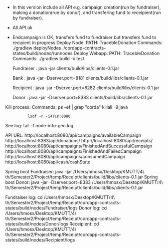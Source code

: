 - In this version include all API e.g. campaign creation(run by fundraiser), making a donation(run by donor), and transfering fund to receipient(run by fundraiser).
- All API ok
- Endcampaign is OK, transfers fund to fundraiser but transfers fund to recipient in progress
Deploy Node: PATH: TracebleDonation
    Commands: ./gradlew deployNodes
                 ./cordapp-contracts-states/build/nodes/runnodes
Deploy Webapp: PATH: TracebleDonation
    Commands:
            ./gradlew build -x test

     Fundraiser : java -jar clients/build/libs/clients-0.1.jar

     Bank :       java -jar -Dserver.port=8181 clients/build/libs/clients-0.1.jar

     Recipient :  java -jar -Dserver.port=8282 clients/build/libs/clients-0.1.jar

     Donor :      java -jar -Dserver.port=8383 clients/build/libs/clients-0.1.jar

Kill process:
    Commands: ps -ef | grep "corda"
              killall -9 java

              lsof -n -i4TCP:8080

See log: tail -f node-info-gen.log

API URL:
http://localhost:8080/api/campaigns/availableCampaign
http://localhost:8383/api/donations/
http://localhost:8080/api/receipts/
http://localhost:8080/api/campaigns/FinishedAndSuccessfulCampaign
http://localhost:8080/api/campaigns/FinishedAndFailedCampaign
http://localhost:8080/api/campaigns/consumedCampaign
http://localhost:8080/api/cash/cashState






Spring boot Fundraiser: java -jar /Users/hmosx/Desktop/KMUTT/4\ th/Semester2/Project/temp/Receipt/clients/build/libs/clients-0.1.jar
Spring boot Donor: java -jar -Dserver.port=8383 /Users/hmosx/Desktop/KMUTT/4\ th/Semester2/Project/temp/Receipt/clients/build/libs/clients-0.1.jar

Fundraiser log: cd /Users/hmosx/Desktop/KMUTT/4\ th/Semester2/Project/temp/Receipt/cordapp-contracts-states/build/nodes/Fundraiser/logs
Donor log: cd /Users/hmosx/Desktop/KMUTT/4\ th/Semester2/Project/temp/Receipt/cordapp-contracts-states/build/nodes/Donor/logs
Receipient: cd /Users/hmosx/Desktop/KMUTT/4\ th/Semester2/Project/temp/Receipt/cordapp-contracts-states/build/nodes/Recipient/logs



